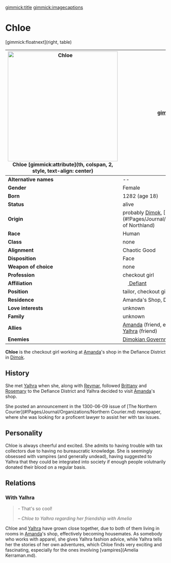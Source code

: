 [gimmick:title](Chloe)
[gimmick:imagecaptions]( )

# Chloe

[gimmick:floatnext](right, table)

| <a href="https://i.imgur.com/bOK8ZwN.jpg"><img src="https://i.imgur.com/bOK8ZwN.jpg" width="345px" alt="Chloe" title="Chloe"></img></a><br />Chloe [gimmick:attribute](th, colspan, 2, style, text-align: center) | [gimmick:del]()                                              |
| ------------------------------------------------------------ | ------------------------------------------------------------ |
| **Alternative names**                                        | --                                                           |
| **Gender**                                                   | Female                                                       |
| **Born**                                                     | 1282 (age 18)                                                |
| **Status**                                                   | alive                                                        |
| **Origin**                                                   | probably [Dimok](#!Pages/Journal/Locations/Dimok.md), [Kingdom of Northland](#!Pages/Journal/Organizations/Kingdom of Northland) |
| **Race**                                                     | Human                                                        |
| **Class**                                                    | none                                                         |
| **Alignment**                                                | Chaotic Good                                                 |
| **Disposition**                                              | Face                                                         |
| **Weapon of choice**                                         | none                                                         |
| **Profession**                                               | checkout girl                                                |
| **Affiliation**                                              | [<img src="https://i.imgur.com/ZVeztfS.png" height="16px"></img> Defiant](#!Pages/Journal/Organizations/Defiant.md) |
| **Position**                                                 | tailor, checkout girl                                        |
| **Residence**                                                | Amanda's Shop, Defiance District, [Dimok](#!Pages/Journal/Locations/Dimok.md) |
| **Love interests**                                           | unknown                                                      |
| **Family**                                                   | unknown                                                      |
| **Allies**                                                   | [Amanda](Amanda.md) (friend, employer)<br />[Yalhra](Yalhra.md) (friend) |
| **Enemies**                                                  | [Dimokian Government](#!Pages/Journal/Locations/Dimok.md) (tax collectors) |

**Chloe** is the checkout girl working at [Amanda](Amanda.md)'s shop in the Defiance District in [Dimok](#!Pages/Journal/Locations/Dimok.md).

## History

She met [Yalhra](Yalhra.md) when she, along with [Reymar](Reymar.md), followed [Brittany](Brittany.md) and [Rosemary](Rosemary.md) to the Defiance District and Yalhra decided to visit [Amanda](Amanda)'s shop.

She posted an announcement in the 1300-06-09 issue of [The Northern Courier](#!Pages/Journal/Organizations/Northern Courier.md) newspaper, where she was looking for a proficent lawyer to assist her with tax issues.

## Personality

Chloe is always cheerful and excited. She admits to having trouble with tax collectors due to having no bureaucratic knowledge. She is seemingly obsessed with vampires (and generally undead), having suggested to Yalhra that they could be integrated into society if enough people volutnarily donated their blood on a regular basis.

## Relations

### With Yalhra

> \- That's so cool!
>
> – *Chloe to Yalhra regarding her friendship with Amelia*

Chloe and [Yalhra](Yalhra.md) have grown close together, due to both of them living in rooms in [Amanda](Amanda.md)'s shop, effectively becoming housemates. As somebody who works with apparel, she gives Yalhra fashion advice, while Yalhra tells her the stories of her own adventures, which Chloe finds very exciting and fascinating, especially for the ones involving [vampires](Amelia Kerraman.md).